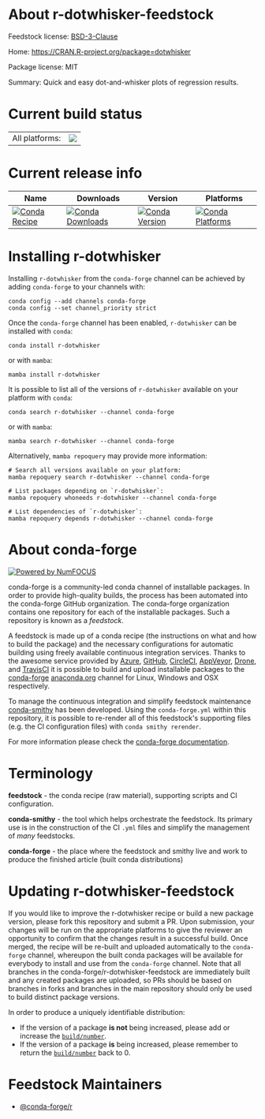 About r-dotwhisker-feedstock
============================

Feedstock license: [BSD-3-Clause](https://github.com/conda-forge/r-dotwhisker-feedstock/blob/main/LICENSE.txt)

Home: https://CRAN.R-project.org/package=dotwhisker

Package license: MIT

Summary: Quick and easy dot-and-whisker plots of regression results.

Current build status
====================


<table><tr><td>All platforms:</td>
    <td>
      <a href="https://dev.azure.com/conda-forge/feedstock-builds/_build/latest?definitionId=10078&branchName=main">
        <img src="https://dev.azure.com/conda-forge/feedstock-builds/_apis/build/status/r-dotwhisker-feedstock?branchName=main">
      </a>
    </td>
  </tr>
</table>

Current release info
====================

| Name | Downloads | Version | Platforms |
| --- | --- | --- | --- |
| [![Conda Recipe](https://img.shields.io/badge/recipe-r--dotwhisker-green.svg)](https://anaconda.org/conda-forge/r-dotwhisker) | [![Conda Downloads](https://img.shields.io/conda/dn/conda-forge/r-dotwhisker.svg)](https://anaconda.org/conda-forge/r-dotwhisker) | [![Conda Version](https://img.shields.io/conda/vn/conda-forge/r-dotwhisker.svg)](https://anaconda.org/conda-forge/r-dotwhisker) | [![Conda Platforms](https://img.shields.io/conda/pn/conda-forge/r-dotwhisker.svg)](https://anaconda.org/conda-forge/r-dotwhisker) |

Installing r-dotwhisker
=======================

Installing `r-dotwhisker` from the `conda-forge` channel can be achieved by adding `conda-forge` to your channels with:

```
conda config --add channels conda-forge
conda config --set channel_priority strict
```

Once the `conda-forge` channel has been enabled, `r-dotwhisker` can be installed with `conda`:

```
conda install r-dotwhisker
```

or with `mamba`:

```
mamba install r-dotwhisker
```

It is possible to list all of the versions of `r-dotwhisker` available on your platform with `conda`:

```
conda search r-dotwhisker --channel conda-forge
```

or with `mamba`:

```
mamba search r-dotwhisker --channel conda-forge
```

Alternatively, `mamba repoquery` may provide more information:

```
# Search all versions available on your platform:
mamba repoquery search r-dotwhisker --channel conda-forge

# List packages depending on `r-dotwhisker`:
mamba repoquery whoneeds r-dotwhisker --channel conda-forge

# List dependencies of `r-dotwhisker`:
mamba repoquery depends r-dotwhisker --channel conda-forge
```


About conda-forge
=================

[![Powered by
NumFOCUS](https://img.shields.io/badge/powered%20by-NumFOCUS-orange.svg?style=flat&colorA=E1523D&colorB=007D8A)](https://numfocus.org)

conda-forge is a community-led conda channel of installable packages.
In order to provide high-quality builds, the process has been automated into the
conda-forge GitHub organization. The conda-forge organization contains one repository
for each of the installable packages. Such a repository is known as a *feedstock*.

A feedstock is made up of a conda recipe (the instructions on what and how to build
the package) and the necessary configurations for automatic building using freely
available continuous integration services. Thanks to the awesome service provided by
[Azure](https://azure.microsoft.com/en-us/services/devops/), [GitHub](https://github.com/),
[CircleCI](https://circleci.com/), [AppVeyor](https://www.appveyor.com/),
[Drone](https://cloud.drone.io/welcome), and [TravisCI](https://travis-ci.com/)
it is possible to build and upload installable packages to the
[conda-forge](https://anaconda.org/conda-forge) [anaconda.org](https://anaconda.org/)
channel for Linux, Windows and OSX respectively.

To manage the continuous integration and simplify feedstock maintenance
[conda-smithy](https://github.com/conda-forge/conda-smithy) has been developed.
Using the ``conda-forge.yml`` within this repository, it is possible to re-render all of
this feedstock's supporting files (e.g. the CI configuration files) with ``conda smithy rerender``.

For more information please check the [conda-forge documentation](https://conda-forge.org/docs/).

Terminology
===========

**feedstock** - the conda recipe (raw material), supporting scripts and CI configuration.

**conda-smithy** - the tool which helps orchestrate the feedstock.
                   Its primary use is in the construction of the CI ``.yml`` files
                   and simplify the management of *many* feedstocks.

**conda-forge** - the place where the feedstock and smithy live and work to
                  produce the finished article (built conda distributions)


Updating r-dotwhisker-feedstock
===============================

If you would like to improve the r-dotwhisker recipe or build a new
package version, please fork this repository and submit a PR. Upon submission,
your changes will be run on the appropriate platforms to give the reviewer an
opportunity to confirm that the changes result in a successful build. Once
merged, the recipe will be re-built and uploaded automatically to the
`conda-forge` channel, whereupon the built conda packages will be available for
everybody to install and use from the `conda-forge` channel.
Note that all branches in the conda-forge/r-dotwhisker-feedstock are
immediately built and any created packages are uploaded, so PRs should be based
on branches in forks and branches in the main repository should only be used to
build distinct package versions.

In order to produce a uniquely identifiable distribution:
 * If the version of a package **is not** being increased, please add or increase
   the [``build/number``](https://docs.conda.io/projects/conda-build/en/latest/resources/define-metadata.html#build-number-and-string).
 * If the version of a package **is** being increased, please remember to return
   the [``build/number``](https://docs.conda.io/projects/conda-build/en/latest/resources/define-metadata.html#build-number-and-string)
   back to 0.

Feedstock Maintainers
=====================

* [@conda-forge/r](https://github.com/conda-forge/r/)

